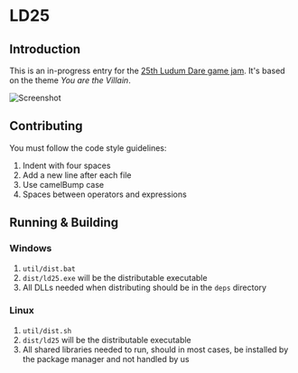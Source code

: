# LD25

## Introduction

This is an in-progress entry for the [25th Ludum Dare game jam](http://www.ludumdare.com/). It's based on the theme *You are the Villain*.

![Screenshot](http://i.imgur.com/vgzwH.png)

## Contributing

You must follow the code style guidelines:

1. Indent with four spaces
2. Add a new line after each file
3. Use camelBump case
4. Spaces between operators and expressions

## Running & Building

### Windows

1. `util/dist.bat`
2. `dist/ld25.exe` will be the distributable executable
3. All DLLs needed when distributing should be in the `deps` directory

### Linux

1. `util/dist.sh`
2. `dist/ld25` will be the distributable executable
3. All shared libraries needed to run, should in most cases, be installed by the package manager and not handled by us
